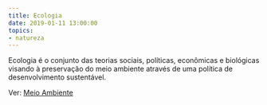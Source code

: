 ```yaml
---
title: Ecologia
date: 2019-01-11 13:00:00
topics: 
- natureza
---
```


Ecologia é o conjunto das teorias sociais, políticas, econômicas e
biológicas visando à preservação do meio ambiente através de uma
política de desenvolvimento sustentável.

Ver: [Meio Ambiente](../meio-ambiente)

